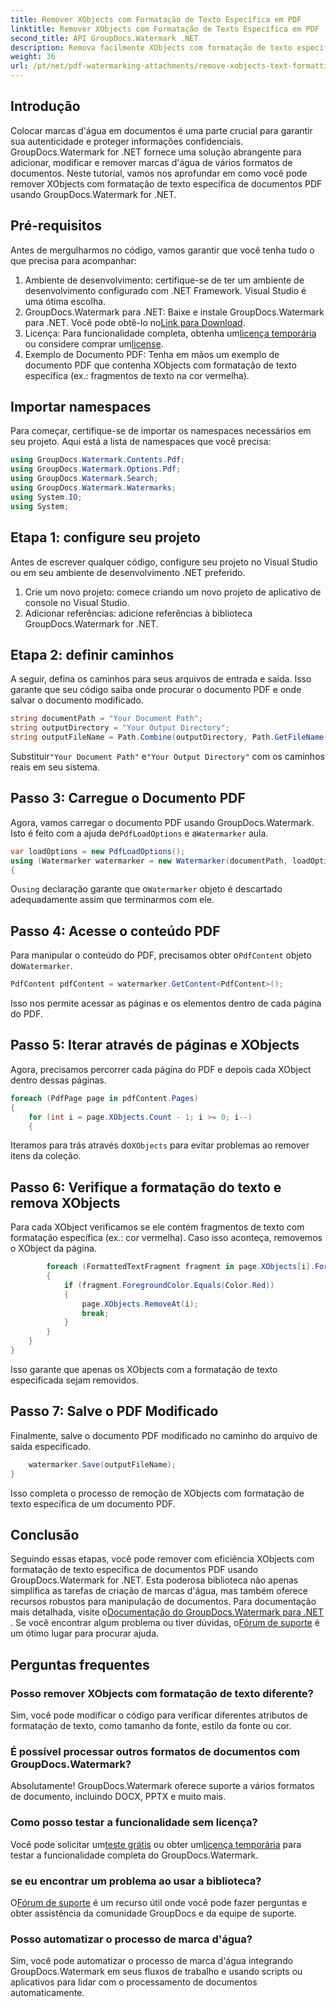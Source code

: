 ```yaml
---
title: Remover XObjects com Formatação de Texto Específica em PDF
linktitle: Remover XObjects com Formatação de Texto Específica em PDF
second_title: API GroupDocs.Watermark .NET
description: Remova facilmente XObjects com formatação de texto específica de PDFs usando GroupDocs.Watermark for .NET. Siga nosso guia para uma manipulação perfeita de documentos.
weight: 36
url: /pt/net/pdf-watermarking-attachments/remove-xobjects-text-formatting-pdf/
---
```

## Introdução
Colocar marcas d'água em documentos é uma parte crucial para garantir sua autenticidade e proteger informações confidenciais. GroupDocs.Watermark for .NET fornece uma solução abrangente para adicionar, modificar e remover marcas d'água de vários formatos de documentos. Neste tutorial, vamos nos aprofundar em como você pode remover XObjects com formatação de texto específica de documentos PDF usando GroupDocs.Watermark for .NET.
## Pré-requisitos
Antes de mergulharmos no código, vamos garantir que você tenha tudo o que precisa para acompanhar:
1. Ambiente de desenvolvimento: certifique-se de ter um ambiente de desenvolvimento configurado com .NET Framework. Visual Studio é uma ótima escolha.
2.  GroupDocs.Watermark para .NET: Baixe e instale GroupDocs.Watermark para .NET. Você pode obtê-lo no[Link para Download](https://releases.groupdocs.com/Watermark/net/).
3.  Licença: Para funcionalidade completa, obtenha um[licença temporária](https://purchase.groupdocs.com/temporary-licença/) ou considere comprar um[license](https://purchase.groupdocs.com/buy).
4. Exemplo de Documento PDF: Tenha em mãos um exemplo de documento PDF que contenha XObjects com formatação de texto específica (ex.: fragmentos de texto na cor vermelha).

## Importar namespaces
Para começar, certifique-se de importar os namespaces necessários em seu projeto. Aqui está a lista de namespaces que você precisa:
```csharp
using GroupDocs.Watermark.Contents.Pdf;
using GroupDocs.Watermark.Options.Pdf;
using GroupDocs.Watermark.Search;
using GroupDocs.Watermark.Watermarks;
using System.IO;
using System;
```
## Etapa 1: configure seu projeto
Antes de escrever qualquer código, configure seu projeto no Visual Studio ou em seu ambiente de desenvolvimento .NET preferido.
1. Crie um novo projeto: comece criando um novo projeto de aplicativo de console no Visual Studio.
2. Adicionar referências: adicione referências à biblioteca GroupDocs.Watermark for .NET.
## Etapa 2: definir caminhos
A seguir, defina os caminhos para seus arquivos de entrada e saída. Isso garante que seu código saiba onde procurar o documento PDF e onde salvar o documento modificado.
```csharp
string documentPath = "Your Document Path";
string outputDirectory = "Your Output Directory";
string outputFileName = Path.Combine(outputDirectory, Path.GetFileName(documentPath));
```
 Substituir`"Your Document Path"` e`"Your Output Directory"` com os caminhos reais em seu sistema.
## Passo 3: Carregue o Documento PDF
 Agora, vamos carregar o documento PDF usando GroupDocs.Watermark. Isto é feito com a ajuda de`PdfLoadOptions` e a`Watermarker` aula.
```csharp
var loadOptions = new PdfLoadOptions();
using (Watermarker watermarker = new Watermarker(documentPath, loadOptions))
{
```
 O`using` declaração garante que o`Watermarker` objeto é descartado adequadamente assim que terminarmos com ele.
## Passo 4: Acesse o conteúdo PDF
 Para manipular o conteúdo do PDF, precisamos obter o`PdfContent` objeto do`Watermarker`.
```csharp
PdfContent pdfContent = watermarker.GetContent<PdfContent>();
```
Isso nos permite acessar as páginas e os elementos dentro de cada página do PDF.
## Passo 5: Iterar através de páginas e XObjects
Agora, precisamos percorrer cada página do PDF e depois cada XObject dentro dessas páginas.
```csharp
foreach (PdfPage page in pdfContent.Pages)
{
    for (int i = page.XObjects.Count - 1; i >= 0; i--)
    {
```
 Iteramos para trás através do`XObjects` para evitar problemas ao remover itens da coleção.
## Passo 6: Verifique a formatação do texto e remova XObjects
Para cada XObject verificamos se ele contém fragmentos de texto com formatação específica (ex.: cor vermelha). Caso isso aconteça, removemos o XObject da página.
```csharp
        foreach (FormattedTextFragment fragment in page.XObjects[i].FormattedTextFragments)
        {
            if (fragment.ForegroundColor.Equals(Color.Red))
            {
                page.XObjects.RemoveAt(i);
                break;
            }
        }
    }
}
```
Isso garante que apenas os XObjects com a formatação de texto especificada sejam removidos.
## Passo 7: Salve o PDF Modificado
Finalmente, salve o documento PDF modificado no caminho do arquivo de saída especificado.
```csharp
    watermarker.Save(outputFileName);
}
```
Isso completa o processo de remoção de XObjects com formatação de texto específica de um documento PDF.

## Conclusão
Seguindo essas etapas, você pode remover com eficiência XObjects com formatação de texto específica de documentos PDF usando GroupDocs.Watermark for .NET. Esta poderosa biblioteca não apenas simplifica as tarefas de criação de marcas d'água, mas também oferece recursos robustos para manipulação de documentos. Para documentação mais detalhada, visite o[Documentação do GroupDocs.Watermark para .NET](https://tutorials.groupdocs.com/Watermark/net/) . Se você encontrar algum problema ou tiver dúvidas, o[Fórum de suporte](https://forum.groupdocs.com/c/watermark/19) é um ótimo lugar para procurar ajuda.
## Perguntas frequentes
### Posso remover XObjects com formatação de texto diferente?
Sim, você pode modificar o código para verificar diferentes atributos de formatação de texto, como tamanho da fonte, estilo da fonte ou cor.
### É possível processar outros formatos de documentos com GroupDocs.Watermark?
Absolutamente! GroupDocs.Watermark oferece suporte a vários formatos de documento, incluindo DOCX, PPTX e muito mais.
### Como posso testar a funcionalidade sem licença?
 Você pode solicitar um[teste grátis](https://releases.groupdocs.com/) ou obter um[licença temporária](https://purchase.groupdocs.com/temporary-license/) para testar a funcionalidade completa do GroupDocs.Watermark.
### se eu encontrar um problema ao usar a biblioteca?
 O[Fórum de suporte](https://forum.groupdocs.com/c/watermark/19) é um recurso útil onde você pode fazer perguntas e obter assistência da comunidade GroupDocs e da equipe de suporte.
### Posso automatizar o processo de marca d'água?
Sim, você pode automatizar o processo de marca d'água integrando GroupDocs.Watermark em seus fluxos de trabalho e usando scripts ou aplicativos para lidar com o processamento de documentos automaticamente.